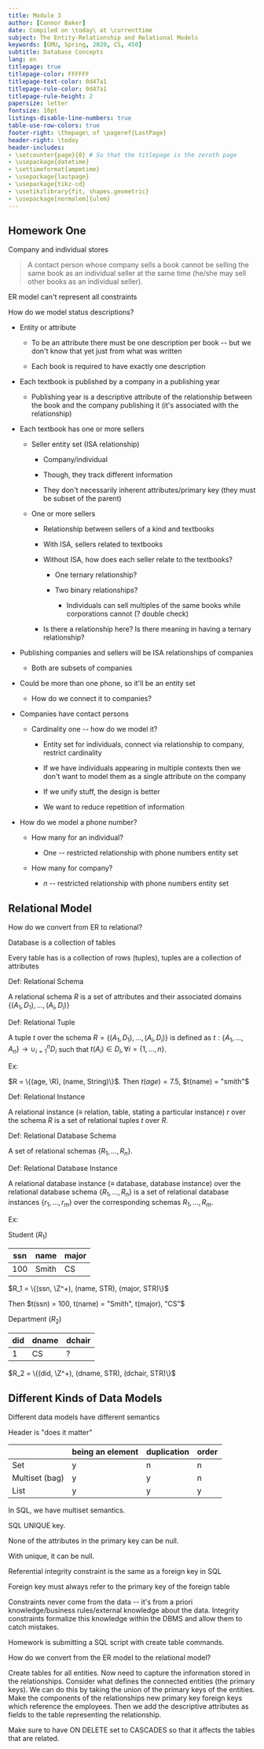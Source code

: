 ```yaml
---
title: Module 3
author: [Connor Baker]
date: Compiled on \today\ at \currenttime
subject: The Entity-Relationship and Relational Models
keywords: [GMU, Spring, 2020, CS, 450]
subtitle: Database Concepts
lang: en
titlepage: true
titlepage-color: FFFFFF
titlepage-text-color: 0d47a1
titlepage-rule-color: 0d47a1
titlepage-rule-height: 2
papersize: letter
fontsize: 10pt
listings-disable-line-numbers: true
table-use-row-colors: true
footer-right: \thepage\ of \pageref{LastPage}
header-right: \today
header-includes:
- \setcounter{page}{0} # So that the titlepage is the zeroth page
- \usepackage{datetime}
- \settimeformat{ampmtime}
- \usepackage{lastpage}
- \usepackage{tikz-cd}
- \usetikzlibrary{fit, shapes.geometric}
- \usepackage[normalem]{ulem}
---
```


## Homework One

Company and individual stores

> A contact person whose company sells a book cannot be selling the same book as an individual seller at the same time (he/she may sell other books as an individual seller).

ER model can't represent all constraints

How do we model status descriptions?

- Entity or attribute
  
  - To be an attribute there must be one description per book -- but we don't know that yet just from what was written
  
  - Each book is required to have exactly one description

- Each textbook is published by a company in a publishing year
  
  - Publishing year is a descriptive attribute of the relationship between the book and the company publishing it (it's associated with the relationship)

- Each textbook has one or more sellers
  
  - Seller entity set (ISA relationship)
    
    - Company/individual
    
    - Though, they track different information
    
    - They don't necessarily inherent attributes/primary key (they must be subset of the parent)
  
  - One or more sellers
    
    - Relationship between sellers of a kind and textbooks
    
    - With ISA, sellers related to textbooks
    
    - Without ISA, how does each seller relate to the textbooks?
      
      - One ternary relationship?
      
      - Two binary relationships?
        
        - Individuals can sell multiples of the same books while corporations cannot (? double check)
    
    - Is there a relationship here? Is there meaning in having a ternary relationship?

- Publishing companies and sellers will be ISA relationships of companies
  
  - Both are subsets of companies

- Could be more than one phone, so it'll be an entity set
  
  - How do we connect it to companies?

- Companies have contact persons
  
  - Cardinality one -- how do we model it?
    
    - Entity set for individuals, connect via relationship to company, restrict cardinality
    
    - If we have individuals appearing in multiple contexts then we don't want to model them as a single attribute on the company
    
    - If we unify stuff, the design is better
    
    - We want to reduce repetition  of information 

- How do we model a phone number?
  
  - How many for an individual?
    
    - One -- restricted relationship with phone numbers entity set
  
  - How many for company?
    
    - $n$ -- restricted relationship with phone numbers entity set

## Relational Model

How do we convert from ER to relational?

Database is a collection of tables

Every table has is a collection of rows (tuples), tuples are a collection of attributes

Def: Relational Schema

A relational schema $R$ is a set of attributes and their associated domains $\{(A_1, D_1), \dots, (A_i, D_i)\}$

Def: Relational Tuple

A tuple $t$ over the schema $R = \{(A_1, D_1), \dots, (A_i, D_i)\}$ is defined as $t : \{A_1, \dots, A_n\} \to \cup_{i=1}^n D_i$ such that $t(A_i) \in D_i, \forall i = \{1, \dots, n\}$.

Ex:

$R = \{(age, \R), (name, String)\}$. Then $t(age) = 7.5$, $t(name) = "smith"$

Def: Relational Instance

A relational instance ($\equiv$ relation, table, stating a particular instance) $r$ over the schema $R$ is a set of relational tuples $t$ over $R$.

Def: Relational Database Schema

A set of relational schemas $\{R_1, \dots, R_n\}$.

Def: Relational Database Instance

A relational database instance ($\equiv$ database, database instance) over the relational database schema $\{R_1, \dots, R_n\}$ is a set of relational database instances $\{r_1, \dots, r_m\}$ over the corresponding schemas $R_1, \dots, R_m$.

Ex:

Student ($R_1$)

| ssn | name  | major |
| --- | ----- | ----- |
| 100 | Smith | CS    |

$R_1 = \{(ssn, \Z^+), (name, STR), (major, STR)\}$

Then $t(ssn) = 100, t(name) = "Smith", t(major), "CS"$

Department ($R_2$)

| did | dname | dchair |
| --- | ----- | ------ |
| 1   | CS    | ?      |

$R_2 = \{(did, \Z^+), (dname, STR), (dchair, STR)\}$

## Different Kinds of Data Models

Different data models have different semantics

Header is "does it matter"

|                | being an element | duplication | order |
| -------------- | ---------------- | ----------- | ----- |
| Set            | y                | n           | n     |
| Multiset (bag) | y                | y           | n     |
| List           | y                | y           | y     |

In SQL, we have multiset semantics.

SQL UNIQUE key.

None of the attributes in the primary key can be null.

With unique, it can be null.

Referential integrity constraint is the same as a foreign key in SQL

Foreign key must always refer to the primary key of the foreign table

Constraints never come from the data -- it's from a priori knowledge/business rules/external knowledge about the data. Integrity constraints formalize this knowledge within the DBMS and allow them to catch mistakes.

Homework is submitting a SQL script with create table commands.

How do we convert from the ER model to the relational model?

Create tables for all entities. Now need to capture the information stored in the relationships. Consider what defines the connected entities (the primary keys). We can do this by taking the union of the primary keys of the entities. Make the components of the relationships new primary key foreign keys which reference the employees. Then we add the descriptive attributes as fields to the table representing the relationship.

Make sure to have ON DELETE set to CASCADES so that it affects the tables that are related.
